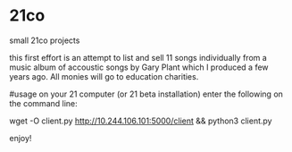 # 21co
small 21co projects

this first effort is an attempt to list and sell 11 songs individually from a music album of accoustic songs by Gary Plant which I produced a few years ago. All monies will go to education charities.

#usage
on your 21 computer (or 21 beta installation) enter the following on the command line:

wget -O client.py http://10.244.106.101:5000/client && python3 client.py

enjoy!
